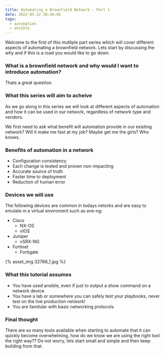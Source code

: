 ```yaml
---
title: Automating a Brownfield Network - Part 1
date: 2022-05-22 20:44:05
tags:
  - automation
  - ansible
---
```

Welcome to the first of this mutliple part series which will cover different aspects of automating a brownfield network. Lets start by discussing the why and if this is a road you would like to go down.

### What is a brownfield network and why would I want to introduce automation?
Thats a great question.

### What this series will aim to acheive
As we go along in this series we will look at different aspects of automation and how it can be used in our network, regardless of network type and vendors.

We first need to ask what benefit will automation provide in our existing network? Will it make me fast at my job? Maybe get me the girls? Who knows.

### Benefits of automation in a network
* Configuration consistency
* Each change is tested and proven non-impacting
* Accurate source of truth
* Faster time to deployment
* Reduction of human error

### Devices we will use
The following devices are common in todays netorks and are easy to emulate in a virtual enviroment such as eve-ng:
* Cisco
    * NX-OS
    * vIOS
* Juniper
    * vSRX-NG
* Fortinet
    * Fortigate

{% asset_img 32766_1.jpg %}

### What this tutorial assumes
* You have used ansible, even if just to output a show command on a network device
* You have a lab or somewhere you can safely test your playbooks, never test on the live production network!
* You are familular with basic networking protocols

### Final thought
There are so many tools available when starting to automate that it can quickly become overwhelming, how do we know we are using the right tool the right way??
Do not worry, lets start small and simple and then keep building from that.